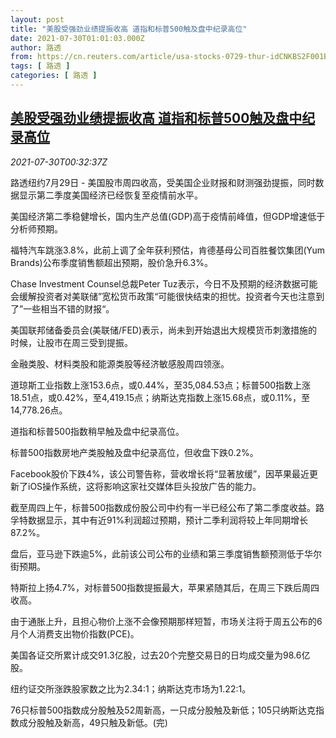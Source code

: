 ```yaml
---
layout: post
title: "美股受强劲业绩提振收高 道指和标普500触及盘中纪录高位"
date: 2021-07-30T01:01:03.000Z
author: 路透
from: https://cn.reuters.com/article/usa-stocks-0729-thur-idCNKBS2F001B
tags: [ 路透 ]
categories: [ 路透 ]
---
```

<!--1627606863000-->
[美股受强劲业绩提振收高 道指和标普500触及盘中纪录高位](https://cn.reuters.com/article/usa-stocks-0729-thur-idCNKBS2F001B)
------

<div>
<div><i>2021-07-30T00:32:37Z</i></div><p>路透纽约7月29日 - 美国股市周四收高，受美国企业财报和财测强劲提振，同时数据显示第二季度美国经济已经恢复至疫情前水平。</p><p>美国经济第二季稳健增长，国内生产总值(GDP)高于疫情前峰值，但GDP增速低于分析师预期。</p><p>福特汽车跳涨3.8%，此前上调了全年获利预估，肯德基母公司百胜餐饮集团(Yum Brands)公布季度销售额超出预期，股价急升6.3%。</p><p>Chase Investment Counsel总裁Peter Tuz表示，今日不及预期的经济数据可能会缓解投资者对美联储”宽松货币政策“可能很快结束的担忧。投资者今天也注意到了”一些相当不错的财报“。</p><p>美国联邦储备委员会(美联储/FED)表示，尚未到开始退出大规模货币刺激措施的时候，让股市在周三受到提振。</p><p>金融类股、材料类股和能源类股等经济敏感股周四领涨。</p><p>道琼斯工业指数上涨153.6点，或0.44%，至35,084.53点；标普500指数上涨18.51点，或0.42%，至4,419.15点；纳斯达克指数上涨15.68点，或0.11%，至14,778.26点。</p><p>道指和标普500指数稍早触及盘中纪录高位。</p><p>标普500指数房地产类股触及盘中纪录高位，但收盘下跌0.2%。</p><p>Facebook股价下跌4%，该公司警告称，营收增长将“显著放缓”，因苹果最近更新了iOS操作系统，这将影响这家社交媒体巨头投放广告的能力。</p><p>截至周四上午，标普500指数成份股公司中约有一半已经公布了第二季度收益。路孚特数据显示，其中有近91%利润超过预期，预计二季利润将较上年同期增长87.2%。</p><p>盘后，亚马逊下跌逾5%，此前该公司公布的业绩和第三季度销售额预测低于华尔街预期。</p><p>特斯拉上扬4.7%，对标普500指数提振最大，苹果紧随其后，在周三下跌后周四收高。</p><p>由于通胀上升，且担心物价上涨不会像预期那样短暂，市场关注将于周五公布的6月个人消费支出物价指数(PCE)。</p><p>美国各证交所累计成交91.3亿股，过去20个完整交易日的日均成交量为98.6亿股。</p><p>纽约证交所涨跌股家数之比为2.34:1；纳斯达克市场为1.22:1。</p><p>76只标普500指数成分股触及52周新高，一只成分股触及新低；105只纳斯达克指数成分股触及新高，49只触及新低。(完)</p>
</div>
